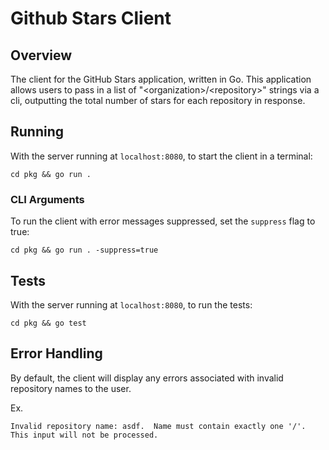 # Github Stars Client

## Overview
The client for the GitHub Stars application, written in Go.  This application allows users
to pass in a list of "\<organization>/\<repository>" strings via a cli, outputting the total number
of stars for each repository in response.

## Running
With the server running at `localhost:8080`, to start the client in a terminal:
```
cd pkg && go run .
```
### CLI Arguments
To run the client with error messages suppressed, set the `suppress` flag to true:
```
cd pkg && go run . -suppress=true
```

## Tests
With the server running at `localhost:8080`, to run the tests:
```
cd pkg && go test
```

## Error Handling
By default, the client will display any errors associated with invalid repository names to the user.

Ex.
```
Invalid repository name: asdf.  Name must contain exactly one '/'.  This input will not be processed.
```
